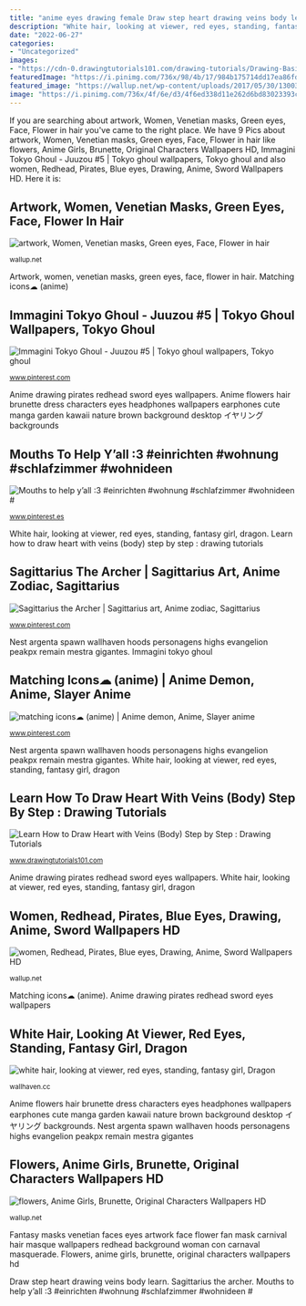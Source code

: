```yaml
---
title: "anime eyes drawing female Draw step heart drawing veins body learn"
description: "White hair, looking at viewer, red eyes, standing, fantasy girl, dragon"
date: "2022-06-27"
categories:
- "Uncategorized"
images:
- "https://cdn-0.drawingtutorials101.com/drawing-tutorials/Drawing-Basics/Body/heart-with-veins/how-to-draw-Heart-with-Veins-step-5.png"
featuredImage: "https://i.pinimg.com/736x/98/4b/17/984b175714dd17ea86fdfc752e645d9d.jpg"
featured_image: "https://wallup.net/wp-content/uploads/2017/05/30/130033-artwork-women-venetian_masks-green_eyes-face-flower_in_hair-redhead.jpg"
image: "https://i.pinimg.com/736x/4f/6e/d3/4f6ed338d11e262d6bd83023393c35f7.jpg"
---
```


If you are searching about artwork, Women, Venetian masks, Green eyes, Face, Flower in hair you've came to the right place. We have 9 Pics about artwork, Women, Venetian masks, Green eyes, Face, Flower in hair like flowers, Anime Girls, Brunette, Original Characters Wallpapers HD, Immagini Tokyo Ghoul - Juuzou #5 | Tokyo ghoul wallpapers, Tokyo ghoul and also women, Redhead, Pirates, Blue eyes, Drawing, Anime, Sword Wallpapers HD. Here it is:

## Artwork, Women, Venetian Masks, Green Eyes, Face, Flower In Hair

![artwork, Women, Venetian masks, Green eyes, Face, Flower in hair](https://wallup.net/wp-content/uploads/2017/05/30/130033-artwork-women-venetian_masks-green_eyes-face-flower_in_hair-redhead.jpg "White hair, looking at viewer, red eyes, standing, fantasy girl, dragon")

<small>wallup.net</small>

Artwork, women, venetian masks, green eyes, face, flower in hair. Matching icons☁ (anime)

## Immagini Tokyo Ghoul - Juuzou #5 | Tokyo Ghoul Wallpapers, Tokyo Ghoul

![Immagini Tokyo Ghoul - Juuzou #5 | Tokyo ghoul wallpapers, Tokyo ghoul](https://i.pinimg.com/736x/ab/a4/4b/aba44b93cfa75325d6c01805a1bc27cf.jpg "Immagini tokyo ghoul")

<small>www.pinterest.com</small>

Anime drawing pirates redhead sword eyes wallpapers. Anime flowers hair brunette dress characters eyes headphones wallpapers earphones cute manga garden kawaii nature brown background desktop イヤリング backgrounds

## Mouths To Help Y’all :3 #einrichten #wohnung #schlafzimmer #wohnideen #

![Mouths to help y’all :3 #einrichten #wohnung #schlafzimmer #wohnideen #](https://i.pinimg.com/736x/98/4b/17/984b175714dd17ea86fdfc752e645d9d.jpg "Mouths to help y’all :3 #einrichten #wohnung #schlafzimmer #wohnideen #")

<small>www.pinterest.es</small>

White hair, looking at viewer, red eyes, standing, fantasy girl, dragon. Learn how to draw heart with veins (body) step by step : drawing tutorials

## Sagittarius The Archer | Sagittarius Art, Anime Zodiac, Sagittarius

![Sagittarius the Archer | Sagittarius art, Anime zodiac, Sagittarius](https://i.pinimg.com/736x/cc/17/b0/cc17b0489d9159578ab5012490381881.jpg "Matching icons☁ (anime)")

<small>www.pinterest.com</small>

Nest argenta spawn wallhaven hoods personagens highs evangelion peakpx remain mestra gigantes. Immagini tokyo ghoul

## Matching Icons☁ (anime) | Anime Demon, Anime, Slayer Anime

![matching icons☁ (anime) | Anime demon, Anime, Slayer anime](https://i.pinimg.com/736x/4f/6e/d3/4f6ed338d11e262d6bd83023393c35f7.jpg "Artwork, women, venetian masks, green eyes, face, flower in hair")

<small>www.pinterest.com</small>

Nest argenta spawn wallhaven hoods personagens highs evangelion peakpx remain mestra gigantes. White hair, looking at viewer, red eyes, standing, fantasy girl, dragon

## Learn How To Draw Heart With Veins (Body) Step By Step : Drawing Tutorials

![Learn How to Draw Heart with Veins (Body) Step by Step : Drawing Tutorials](https://cdn-0.drawingtutorials101.com/drawing-tutorials/Drawing-Basics/Body/heart-with-veins/how-to-draw-Heart-with-Veins-step-5.png "Matching icons☁ (anime)")

<small>www.drawingtutorials101.com</small>

Anime drawing pirates redhead sword eyes wallpapers. White hair, looking at viewer, red eyes, standing, fantasy girl, dragon

## Women, Redhead, Pirates, Blue Eyes, Drawing, Anime, Sword Wallpapers HD

![women, Redhead, Pirates, Blue eyes, Drawing, Anime, Sword Wallpapers HD](http://wallup.net/wp-content/uploads/2017/05/30/332140-women-redhead-pirates-blue_eyes-drawing-anime-sword.jpg "Flowers, anime girls, brunette, original characters wallpapers hd")

<small>wallup.net</small>

Matching icons☁ (anime). Anime drawing pirates redhead sword eyes wallpapers

## White Hair, Looking At Viewer, Red Eyes, Standing, Fantasy Girl, Dragon

![white hair, looking at viewer, red eyes, standing, fantasy girl, Dragon](https://w.wallhaven.cc/full/xl/wallhaven-xl2wpo.jpg "Anime drawing pirates redhead sword eyes wallpapers")

<small>wallhaven.cc</small>

Anime flowers hair brunette dress characters eyes headphones wallpapers earphones cute manga garden kawaii nature brown background desktop イヤリング backgrounds. Nest argenta spawn wallhaven hoods personagens highs evangelion peakpx remain mestra gigantes

## Flowers, Anime Girls, Brunette, Original Characters Wallpapers HD

![flowers, Anime Girls, Brunette, Original Characters Wallpapers HD](https://wallup.net/wp-content/uploads/2016/07/23/78431-flowers-anime_girls-brunette-original_characters.jpg "Learn how to draw heart with veins (body) step by step : drawing tutorials")

<small>wallup.net</small>

Fantasy masks venetian faces eyes artwork face flower fan mask carnival hair masque wallpapers redhead background woman con carnaval masquerade. Flowers, anime girls, brunette, original characters wallpapers hd

Draw step heart drawing veins body learn. Sagittarius the archer. Mouths to help y’all :3 #einrichten #wohnung #schlafzimmer #wohnideen #

